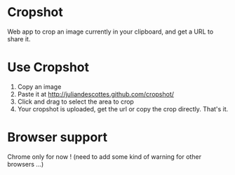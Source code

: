 Cropshot
========

Web app to crop an image currently in your clipboard, and get a URL to share it.

Use Cropshot
============
1. Copy an image
2. Paste it at http://juliandescottes.github.com/cropshot/
3. Click and drag to select the area to crop
4. Your cropshot is uploaded, get the url or copy the crop directly. That's it.

Browser support
==================
Chrome only for now ! (need to add some kind of warning for other browsers ...)
